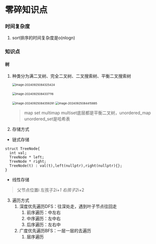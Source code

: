 # 零碎知识点

### 时间复杂度
1. sort排序的时间复杂度是o(nlogn)


### 知识点

#### 树
1. 种类分为满二叉树、完全二叉树、二叉搜索树、平衡二叉搜索树

   <img src="C:/Users/Taodi/Desktop/markdown%E6%93%8D%E4%BD%9C%E5%9B%BE%E7%89%87/image-20240925084325424.png" alt="image-20240925084325424" style="zoom:67%;" />

   ​	<img src="C:/Users/Taodi/Desktop/markdown%E6%93%8D%E4%BD%9C%E5%9B%BE%E7%89%87/image-20240925084337116.png" alt="image-20240925084337116" style="zoom:67%;" />

   <img src="C:/Users/Taodi/Desktop/markdown%E6%93%8D%E4%BD%9C%E5%9B%BE%E7%89%87/image-20240925084359291.png" alt="image-20240925084359291" style="zoom:67%;" />

   <img src="C:/Users/Taodi/Desktop/markdown%E6%93%8D%E4%BD%9C%E5%9B%BE%E7%89%87/image-20240925084415885.png" alt="image-20240925084415885" style="zoom:67%;" />

   > map set multimap multiset底层都是平衡二叉树，unordered_map unordered_set是哈希表

2. 存储方式
  * 链式存储

  ```
  struct TreeNode{
  	int val;
  	TreeNode * left;
  	TreeNode * right;
  	TreeNode(t) : val(t),left(nullptr),right(nullptr){};
  }
  ```

  

  * 线性存储

  > 父节点位置i  左孩子2*i+1 右孩子2*i+2

3. 遍历方式
   1. 深度优先遍历DFS：往深处走，遇到叶子节点往回走
      1. 前序遍历：中左右
      2. 中序遍历：左中右
      3. 后序遍历：左右中
   2. 广度优先遍历BFS：一层一层的去遍历
      1. 层序遍历